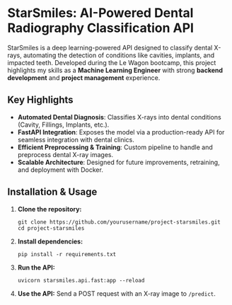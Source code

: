 # StarSmiles: AI-Powered Dental Radiography Classification API

StarSmiles is a deep learning-powered API designed to classify dental X-rays, automating the detection of conditions like cavities, implants, and impacted teeth. Developed during the Le Wagon bootcamp, this project highlights my skills as a **Machine Learning Engineer** with strong **backend development** and **project management** experience.

## Key Highlights

- **Automated Dental Diagnosis**: Classifies X-rays into dental conditions (Cavity, Fillings, Implants, etc.).
- **FastAPI Integration**: Exposes the model via a production-ready API for seamless integration with dental clinics.
- **Efficient Preprocessing & Training**: Custom pipeline to handle and preprocess dental X-ray images.
- **Scalable Architecture**: Designed for future improvements, retraining, and deployment with Docker.

## Installation & Usage

1. **Clone the repository:**
   ```
   git clone https://github.com/yourusername/project-starsmiles.git
   cd project-starsmiles
   ```
2. **Install dependencies:**
   ```
   pip install -r requirements.txt
   ```
3. **Run the API:**
   ```
   uvicorn starsmiles.api.fast:app --reload
   ```
4. **Use the API:** Send a POST request with an X-ray image to `/predict`.

